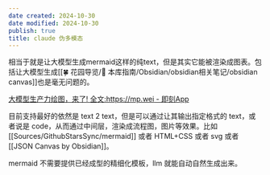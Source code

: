 ```yaml
---
date created: 2024-10-30
date modified: 2024-10-30
publish: true
title: claude 伪多模态
---
```

相当于就是让大模型生成mermaid这样的纯text，但是其实它能被渲染成图表。包括让大模型生成[[🍀 花园导览/🧰 本库指南/Obsidian/obsidian相关笔记/obsidian canvas]]也是毫无问题的。

[大模型生产力绘图，来了! 全文:https://mp.wei - 即刻App](https://m.okjike.com/originalPosts/671c5b95dcd2a54291399457?s=eyJ1IjoiNTY4YmMzODg5YjMyOTAxMTAwZTUxZTdjIiwiZCI6MX0%3D)

目前支持最好的依然是 text 2 text，但是可以通过让其输出指定格式的 text，或者说是 code，从而通过中间层，渲染成流程图，图片等效果。比如 [[Sources/GithubStarsSync/mermaid]] 或者 HTML+CSS 或者 svg 或者 [[JSON Canvas by Obsidian]]。

mermaid 不需要提供已经成型的精细化模板，llm 就能自动自然生成出来。